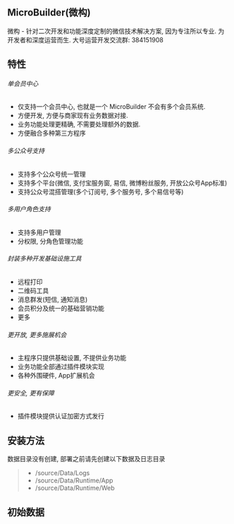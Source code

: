 ## MicroBuilder(微构)

微构 - 针对二次开发和功能深度定制的微信技术解决方案, 因为专注所以专业.
为开发者和深度运营而生.
大号运营开发交流群: 384151908

## 特性

###### 单会员中心
- 仅支持一个会员中心, 也就是一个 MicroBuilder 不会有多个会员系统.
- 方便开发, 方便与商家现有业务数据对接.
- 业务功能处理更精确, 不需要处理额外的数据.
- 方便融合多种第三方程序

###### 多公众号支持
- 支持多个公众号统一管理
- 支持多个平台(微信, 支付宝服务窗, 易信, 微博粉丝服务, 开放公众号App标准)
- 支持公众号混搭管理(多个订阅号, 多个服务号, 多个易信号等)

###### 多用户角色支持
- 支持多用户管理
- 分权限, 分角色管理功能

###### 封装多种开发基础设施工具
- 远程打印
- 二维码工具
- 消息群发(短信, 通知消息)
- 会员积分及统一的基础营销功能
- 更多

###### 更开放, 更多施展机会
- 主程序只提供基础设置, 不提供业务功能
- 业务功能全部通过插件模块实现
- 各种外围硬件, App扩展机会

###### 更安全, 更有保障
- 插件模块提供认证加密方式发行

## 安装方法
数据目录没有创建, 部署之前请先创建以下数据及日志目录

> * /source/Data/Logs
> * /source/Data/Runtime/App
> * /source/Data/Runtime/Web

## 初始数据

